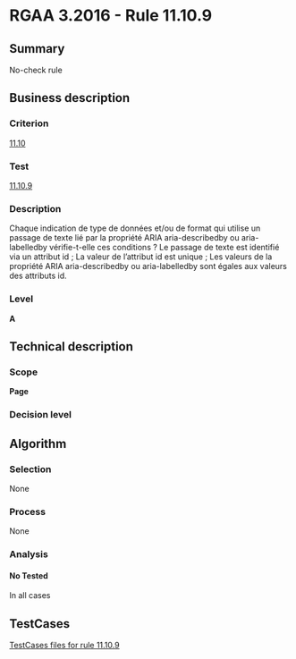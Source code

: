 # RGAA 3.2016 - Rule 11.10.9

## Summary
No-check rule


## Business description

### Criterion
[11.10](http://references.modernisation.gouv.fr/rgaa-accessibilite/criteres.html#crit-11-10)

### Test
[11.10.9](http://references.modernisation.gouv.fr/rgaa-accessibilite/criteres.html#test-11-10-9)

### Description
Chaque indication de type de données et/ou de format qui utilise un passage de texte lié par la propriété ARIA aria-describedby ou aria-labelledby vérifie-t-elle ces conditions ? Le passage de texte est identifié via un attribut id ; La valeur de l’attribut id est unique ; Les valeurs de la propriété ARIA aria-describedby ou aria-labelledby sont égales aux valeurs des attributs id.

### Level
**A**


## Technical description

### Scope
**Page**

### Decision level


## Algorithm

### Selection
None

### Process
None

### Analysis

#### No Tested
In all cases


##  TestCases

[TestCases files for rule 11.10.9](https://github.com/Asqatasun/Asqatasun/tree/RGAA_3.2016/rules/rules-rgaa3.2016/src/test/resources/testcases/rgaa32016/Rgaa32016Rule111009/)


